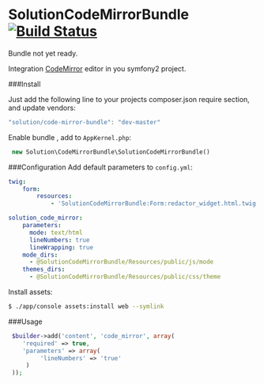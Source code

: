 SolutionCodeMirrorBundle [![Build Status](https://api.travis-ci.org/f1nder/SolutionCodeMirrorBundle.png?branch=master)](https://travis-ci.org/f1nder/SolutionCodeMirrorBundle)
========================

Bundle not yet ready.

Integration  [CodeMirror](http://codemirror.net/) editor in you symfony2 project.

###Install

Just add the following line to your projects composer.json require section, and update vendors:
``` js
"solution/code-mirror-bundle": "dev-master"
```

Enable bundle , add to `AppKernel.php`:
``` php
 new Solution\CodeMirrorBundle\SolutionCodeMirrorBundle()
```
###Configuration
Add default parameters to `config.yml`:
``` yaml
twig:
    form:
        resources:
            - 'SolutionCodeMirrorBundle:Form:redactor_widget.html.twig'

solution_code_mirror:
    parameters:
      mode: text/html
      lineNumbers: true
      lineWrapping: true
    mode_dirs:
      - @SolutionCodeMirrorBundle/Resources/public/js/mode
    themes_dirs:
      - @SolutionCodeMirrorBundle/Resources/public/css/theme
```


Install assets:
``` bash
$ ./app/console assets:install web --symlink
```

###Usage
``` php
 $builder->add('content', 'code_mirror', array(
    'required' => true,
    'parameters' => array(
         'lineNumbers' => 'true'
     )
 ));
```

